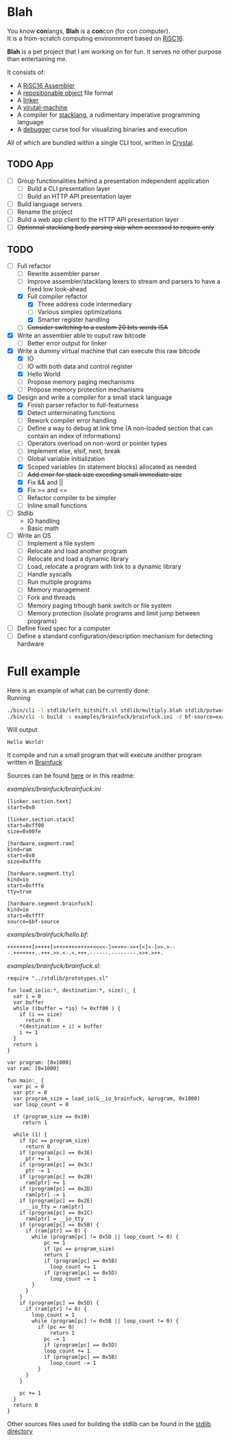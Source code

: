 # Blah

You know **con**langs, **Blah** is a **con**con (for con computer).  
It is a from-scratch computing environnment based on [RiSC16](https://user.eng.umd.edu/~blj/risc/).

**Blah** is a pet project that I am working on for fun. 
It serves no other purpose than entertaining me.  

It consists of:
- A [RiSC16 Assembler](/wiki/assembler.md)
- A [repositionable object](/wiki/object.md) file format
- A [linker](/wiki/linker.md)
- A [virutal-machine](/wiki/vm.md)
- A compiler for [stacklang](/wiki/stacklang/index.md), a rudimentary imperative programming language
- A [debugger](/wiki/debugger.md) curse tool for visualizing binaries and execution

All of which are bundled within a single CLI tool, written in [Crystal](https://crystal-lang.org/).

## TODO App
- [ ] Group functionalities behind a presentation independent application
  - [ ] Build a CLI presentation layer
  - [ ] Build an HTTP API presentation layer
- [ ] Build language servers
- [ ] Rename the project
- [ ] Build a web app client to the HTTP API presentation layer
- [ ] ~~Optionnal stacklang body parsing skip when accessed to require only~~ 

## TODO
- [ ] Full refactor
  - [ ] Rewrite assembler parser 
  - [ ] Improve assembler/stacklang lexers to stream and parsers to have a fixed low look-ahead
  - [x] Full compiler refactor
     - [x] Three address code intermediary
     - [ ] Various simples optimizations
     - [x] Smarter register handling
  - [ ] ~~Consider switching to a custom 20 bits words ISA~~
- [x] Write an assembler able to ouput raw bitcode
  - [ ] Better error output for linker
- [x] Write a dummy virtual machine that can execute this raw bitcode
  - [x] IO
  - [ ] IO with both data and control register
  - [x] Hello World
  - [ ] Propose memory paging mechanisms
  - [ ] Propose memory protection mechanisms
- [x] Design and write a compiler for a small stack language
  - [x] Finish parser refactor to full-featurness
  - [x] Detect unterminating functions
  - [ ] Rework compiler error handling
  - [ ] Define a way to debug at link time (A non-loaded section that can contain an index of informations)
  - [ ] Operators overload on non-word or pointer types
  - [ ] Implement else, elsif, next, break
  - [ ] Global variable initialization
  - [x] Scoped variables (in statement blocks) allocated as needed
  - [ ] ~~Add error for stack size exceding small immediate size~~
  - [x] Fix && and ||
  - [x] Fix >= and <=
  - [ ] Refactor compiler to be simpler
  - [ ] Inline small functions
- [ ] Stdlib
  - IO handling
  - Basic math
- [ ] Write an OS
  - [ ] Implement a file system
  - [ ] Relocate and load another program
  - [ ] Relocate and load a dynamic library
  - [ ] Load, relocate a program with link to a dynamic library
  - [ ] Handle syscalls 
  - [ ] Run multiple programs
  - [ ] Memory management 
  - [ ] Fork and threads
  - [ ] Memory paging trhough bank switch or file system
  - [ ] Memory protection (isolate programs and limit jump between programs)  
- [ ] Define fixed spec for a computer
- [ ] Define a standard configuration/description mechanism for detecting hardware

# Full example

Here is an example of what can be currently done:  
Running 
```sh
./bin/cli -l stdlib/left_bitshift.sl stdlib/multiply.blah stdlib/putword.sl stdlib/right_bitshift.sl stdlib/stacklang_startup.blah -o build/stdlib.lib
./bin/cli -b build -s examples/brainfuck/brainfuck.ini -d bf-source=examples/brainfuck/hello.bf examples/brainfuck/brainfuck.sl build/stdlib.lib -o build/brainfuck
```

Will output
```
Hello World!
```

It compile and run a small program that will execute another program written in [Brainfuck](https://en.wikipedia.org./wiki/Brainfuck) 

Sources can be found [here](/examples/brainfuck/) or in this readme:

*examples/brainfuck/brainfuck.ini*
```
[linker.section.text]
start=0x0

[linker.section.stack]
start=0xff00
size=0x00fe

[hardware.segment.ram]
kind=ram
start=0x0
size=0xfffe

[hardware.segment.tty]
kind=io
start=0xfffe
tty=true

[hardware.segment.brainfuck]
kind=io
start=0xffff
source=$bf-source
```

*examples/brainfuck/hello.bf*:
```
++++++++[>++++[>++>+++>+++>+<<<<-]>+>+>->>+[<]<-]>>.>---.+++++++..+++.>>.<-.<.+++.------.--------.>>+.>++.
```

*examples/brainfuck/brainfuck.sl*:
```
require "../stdlib/prototypes.sl"

fun load_io(io:*, destination:*, size):_ {
  var i = 0
  var buffer
  while ((buffer = *io) != 0xff00 ) {
    if (i == size)
      return 0
    *(destination + i) = buffer
    i += 1
  }
  return i
}

var program: [0x1000]
var ram: [0x1000]

fun main:_ {
  var pc = 0
  var ptr = 0
  var program_size = load_io(&__io_brainfuck, &program, 0x1000)
  var loop_count = 0

  if (program_size == 0x10)
     return 1

  while (1) {
    if (pc == program_size)
      return 0
    if (program[pc] == 0x3E)
      ptr += 1
    if (program[pc] == 0x3c)
      ptr -= 1
    if (program[pc] == 0x2B)
      ram[ptr] += 1
    if (program[pc] == 0x2D)
      ram[ptr] -= 1
    if (program[pc] == 0x2E)
      __io_tty = ram[ptr]
    if (program[pc] == 0x2C)
      ram[ptr] = __io_tty
    if (program[pc] == 0x5B) {
      if (ram[ptr] == 0) {
       	while (program[pc] != 0x5D || loop_count != 0) {
 	        pc += 1
	        if (pc == program_size)
      	    return 1
	        if (program[pc] == 0x5B)
	          loop_count += 1
	        if (program[pc] == 0x5D)
	          loop_count -= 1
        }
      }
    }
    if (program[pc] == 0x5D) {
      if (ram[ptr] != 0) {
        loop_count = 1
       	while (program[pc] != 0x5B || loop_count != 0) {
          if (pc == 0)
	          return 1
	        pc -= 1
	        if (program[pc] == 0x5D)
      	    loop_count += 1
	        if (program[pc] == 0x5B)
	          loop_count -= 1
	      }
      }
    }

    pc += 1
  }
  return 0
}
```

Other sources files used for building the stdlib can be found in the [stdlib directory](/stdlib)
